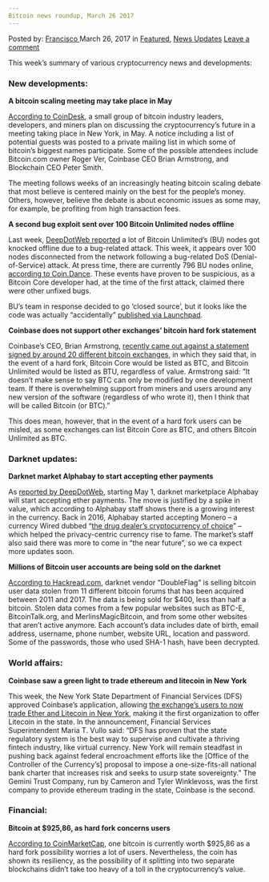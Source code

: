 ```yaml
---
Bitcoin news roundup, March 26 2017
---
```

<article class="post-listing post-18841 post type-post status-publish format-standard has-post-thumbnail hentry category-deepdot-news category-news-updates tag-3676 tag-2528 tag-bitcoin tag-march tag-news tag-roundup">
<div class="post-inner">
<span>Posted by: <a href="https://www.deepdotweb.com/author/francisco/" title="">Francisco </a></span>
<span>March 26, 2017</span>
<span>in <a href="https://www.deepdotweb.com/category/deepdot-news/" rel="category tag">Featured</a>, <a href="https://www.deepdotweb.com/category/news-updates/" rel="category tag">News Updates</a></span>
<span><a href="https://www.deepdotweb.com/2017/03/26/bitcoin-news-roundup-march-26-2017/#respond">Leave a comment</a></span>


<p>This week’s summary of various cryptocurrency news and developments:</p>
<h3>New developments:</h3>
<p><strong>A bitcoin scaling meeting may take place in May</strong></p>
<p><a href="http://www.coindesk.com/major-bitcoin-scaling-meeting-take-place-may/">According to CoinDesk</a>, a small group of bitcoin industry leaders, developers, and miners plan on discussing the cryptocurrency’s future in a meeting taking place in New York, in May. A notice including a list of potential guests was posted to a private mailing list in which some of bitcoin’s biggest names participate. Some of the possible attendees include Bitcoin.com owner Roger Ver, Coinbase CEO Brian Armstrong, and Blockchain CEO Peter Smith.</p>
<p>The meeting follows weeks of an increasingly heating bitcoin scaling debate that most believe is centered mainly on the best for the people’s money. Others, however, believe the debate is about economic issues as some may, for example, be profiting from high transaction fees.</p>
<p><strong>A second bug exploit sent over 100 Bitcoin Unlimited nodes offline</strong></p>
<p>Last week, <a href="https://www.deepdotweb.com/2017/03/19/bitcoin-news-roundup-march-19-2017/">DeepDotWeb reported</a> a lot of Bitcoin Unlimited’s (BU) nodes got knocked offline due to a bug-related attack. This week, it appears over 100 nodes disconnected from the network following a bug-related DoS (Denial-of-Service) attack. At press time, there are currently 796 BU nodes online, <a href="https://coin.dance/nodes/unlimited">according to Coin.Dance</a>. These events have proven to be suspicious, as a Bitcoin Core developer had, at the time of the first attack, claimed there were other unfixed bugs.</p>
<p>BU’s team in response decided to go ‘closed source’, but it looks like the code was actually “accidentally” <a href="https://launchpadlibrarian.net/311815049/bitcoinunlimited_1.0.1.1-yakkety_1.0.1.2-yakkety.diff.gz">published via Launchpad</a>.</p>
<p><strong>Coinbase does not support other exchanges’ bitcoin hard fork statement</strong></p>
<p>Coinbase’s CEO, Brian Armstrong, <a href="https://www.reddit.com/r/btc/comments/6060i2/why_coinbase_didnt_sign_the_industry_letter/">recently came out against a statement signed by around 20 different bitcoin exchanges</a>, in which they said that, in the event of a hard fork, Bitcoin Core would be listed as BTC, and Bitcoin Unlimited would be listed as BTU, regardless of value. Armstrong said: “It doesn&#8217;t make sense to say BTC can only be modified by one development team. If there is overwhelming support from miners and users around any new version of the software (regardless of who wrote it), then I think that will be called Bitcoin (or BTC).”</p>
<p>This does mean, however, that in the event of a hard fork users can be misled, as some exchanges can list Bitcoin Core as BTC, and others Bitcoin Unlimited as BTC.</p>
<h3>Darknet updates:</h3>
<p><strong>Darknet market Alphabay to start accepting ether payments</strong></p>
<p>As <a href="https://www.deepdotweb.com/2017/03/22/alphabay-add-ethereum-support-may/">reported by DeepDotWeb</a>, starting May 1, darknet marketplace Alphabay will start accepting ether payments. The move is justified by a spike in value, which according to Alphabay staff shows there is a growing interest in the currency. Back in 2016, Alphabay started accepting Monero &#8211; a currency Wired dubbed “<a href="https://www.wired.com/2017/01/monero-drug-dealers-cryptocurrency-choice-fire/">the drug dealer’s cryptocurrency of choice</a>” – which helped the privacy-centric currency rise to fame. The market’s staff also said there was more to come in “the near future”, so we ca expect more updates soon.</p>
<p><strong>Millions of Bitcoin user accounts are being sold on the darknet</strong></p>
<p><a href="https://www.hackread.com/millions-of-accounts-from-hacked-bitcoin-on-dark-web/">According to Hackread.com</a>, darknet vendor “DoubleFlag” is selling bitcoin user data stolen from 11 different bitcoin forums that has been acquired between 2011 and 2017. The data is being sold for $400, less than half a bitcoin. Stolen data comes from a few popular websites such as BTC-E, BitcoinTalk.org, and MerlinsMagicBitcoin, and from some other websites that aren’t active anymore. Each account’s data includes date of birth, email address, username, phone number, website URL, location and password. Some of the passwords, those who used SHA-1 hash, have been decrypted.</p>
<h3>World affairs:</h3>
<p><strong>Coinbase saw a green light to trade ethereum and litecoin in New York</strong></p>
<p>This week, the New York State Department of Financial Services (DFS) approved Coinbase’s application, allowing <a href="http://www.dfs.ny.gov/about/press/pr1703221.htm">the exchange’s users to now trade Ether and Litecoin in New York</a>, making it the first organization to offer Litecoin in the state. In the announcement, Financial Services Superintendent Maria T. Vullo said: “DFS has proven that the state regulatory system is the best way to supervise and cultivate a thriving fintech industry, like virtual currency. New York will remain steadfast in pushing back against federal encroachment efforts like the [Office of the Controller of the Currency’s] proposal to impose a one-size-fits-all national bank charter that increases risk and seeks to usurp state sovereignty.” The Gemini Trust Company, run by Cameron and Tyler Winklevoss, was the first company to provide ethereum trading in the state, Coinbase is the second.</p>
<h3>Financial:</h3>
<p><strong>Bitcoin at $925,86, as hard fork concerns users</strong></p>
<p><a href="https://coinmarketcap.com/currencies/bitcoin/">According to CoinMarketCap</a>, one bitcoin is currently worth $925,86 as a hard fork possibility worries a lot of users. Nevertheless, the coin has shown its resiliency, as the possibility of it splitting into two separate blockchains didn’t take too heavy of a toll in the cryptocurrency’s value.</p>
</div>
<span style="display:none"><a href="https://www.deepdotweb.com/tag/2017/" rel="tag">2017</a> <a href="https://www.deepdotweb.com/tag/25/" rel="tag">25</a> <a href="https://www.deepdotweb.com/tag/bitcoin/" rel="tag">bitcoin</a> <a href="https://www.deepdotweb.com/tag/march/" rel="tag">march</a> <a href="https://www.deepdotweb.com/tag/news/" rel="tag">news</a> <a href="https://www.deepdotweb.com/tag/roundup/" rel="tag">roundup</a></span> <span style="display:none" class="updated">2017-03-26</span>
<div style="display:none" class="vcard author" itemprop="author" itemscope itemtype="http://schema.org/Person"><strong class="fn" itemprop="name"><a href="https://www.deepdotweb.com/author/francisco/" title="Posts by Francisco" rel="author">Francisco</a></strong></div>
</div>
</article>

